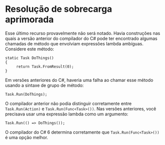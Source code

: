 ﻿# Resolução de sobrecarga aprimorada

Esse último recurso provavelmente não será notado. 
Havia construções nas quais a versão anterior do compilador do C# pode ter 
encontrado algumas chamadas de método que envolviam expressões lambda ambíguas. 
Considere este método:

```
static Task DoThings() 
{
     return Task.FromResult(0); 
}
```

Em versões anteriores do C#, haveria uma falha ao chamar esse método usando a 
sintaxe de grupo de método:

```
Task.Run(DoThings); 
```

O compilador anterior não podia distinguir corretamente entre `Task.Run(Action)` e 
`Task.Run(Func<Task>())`. Nas versões anteriores, você precisava usar uma expressão 
lambda como um argumento:



```
Task.Run(() => DoThings());
```

O compilador do C# 6 determina corretamente que `Task.Run(Func<Task>())` é uma 
opção melhor.